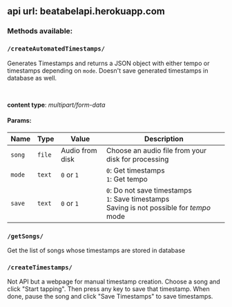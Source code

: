 ## api url: beatabelapi.herokuapp.com


### Methods available:

### `/createAutomatedTimestamps/`
Generates Timestamps and returns a JSON object with either tempo or timestamps depending on `mode`. Doesn't save generated timestamps in database as well.

<br>

**content type**: _multipart/form-data_
#### Params:

| Name | Type | Value | Description |
|-|-|-|-|
| `song` | `file` | Audio from disk | Choose an audio file from your disk for processing |
| `mode` | `text` | `0` or `1` | `0`: Get timestamps <br> `1`: Get tempo |
| `save` | `text` | `0` or `1` | `0`: Do not save timestamps <br> `1`: Save timestamps <br>Saving is not possible for _tempo_ mode|

### `/getSongs/`
Get the list of songs whose timestamps are stored in database

### `/createTimestamps/`
Not API but a webpage for manual timestamp creation. Choose a song and click "Start tapping". 
Then press any key to save that timestamp. When done, pause the song and click "Save Timestamps" to save timestamps.